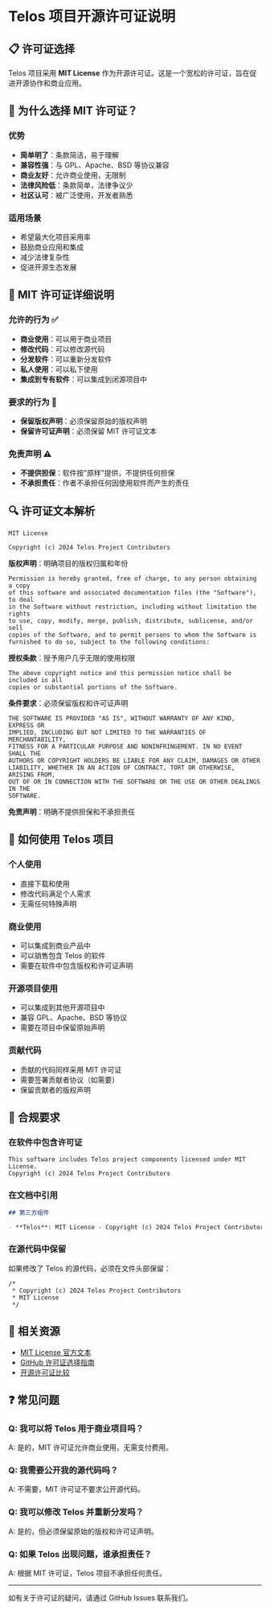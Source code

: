 # Telos 项目开源许可证说明

## 📋 许可证选择

Telos 项目采用 **MIT License** 作为开源许可证。这是一个宽松的许可证，旨在促进开源协作和商业应用。

## 🎯 为什么选择 MIT 许可证？

### 优势

- **简单明了**：条款简洁，易于理解
- **兼容性强**：与 GPL、Apache、BSD 等协议兼容
- **商业友好**：允许商业使用，无限制
- **法律风险低**：条款简单，法律争议少
- **社区认可**：被广泛使用，开发者熟悉

### 适用场景

- 希望最大化项目采用率
- 鼓励商业应用和集成
- 减少法律复杂性
- 促进开源生态发展

## 📜 MIT 许可证详细说明

### 允许的行为 ✅

- **商业使用**：可以用于商业项目
- **修改代码**：可以修改源代码
- **分发软件**：可以重新分发软件
- **私人使用**：可以私下使用
- **集成到专有软件**：可以集成到闭源项目中

### 要求的行为 📝

- **保留版权声明**：必须保留原始的版权声明
- **保留许可证声明**：必须保留 MIT 许可证文本

### 免责声明 ⚠️

- **不提供担保**：软件按"原样"提供，不提供任何担保
- **不承担责任**：作者不承担任何因使用软件而产生的责任

## 🔍 许可证文本解析

```text
MIT License

Copyright (c) 2024 Telos Project Contributors
```

**版权声明**：明确项目的版权归属和年份

```text
Permission is hereby granted, free of charge, to any person obtaining a copy
of this software and associated documentation files (the "Software"), to deal
in the Software without restriction, including without limitation the rights
to use, copy, modify, merge, publish, distribute, sublicense, and/or sell
copies of the Software, and to permit persons to whom the Software is
furnished to do so, subject to the following conditions:
```

**授权条款**：授予用户几乎无限的使用权限

```text
The above copyright notice and this permission notice shall be included in all
copies or substantial portions of the Software.
```

**条件要求**：必须保留版权和许可证声明

```text
THE SOFTWARE IS PROVIDED "AS IS", WITHOUT WARRANTY OF ANY KIND, EXPRESS OR
IMPLIED, INCLUDING BUT NOT LIMITED TO THE WARRANTIES OF MERCHANTABILITY,
FITNESS FOR A PARTICULAR PURPOSE AND NONINFRINGEMENT. IN NO EVENT SHALL THE
AUTHORS OR COPYRIGHT HOLDERS BE LIABLE FOR ANY CLAIM, DAMAGES OR OTHER
LIABILITY, WHETHER IN AN ACTION OF CONTRACT, TORT OR OTHERWISE, ARISING FROM,
OUT OF OR IN CONNECTION WITH THE SOFTWARE OR THE USE OR OTHER DEALINGS IN THE
SOFTWARE.
```

**免责声明**：明确不提供担保和不承担责任

## 🚀 如何使用 Telos 项目

### 个人使用

- 直接下载和使用
- 修改代码满足个人需求
- 无需任何特殊声明

### 商业使用

- 可以集成到商业产品中
- 可以销售包含 Telos 的软件
- 需要在软件中包含版权和许可证声明

### 开源项目使用

- 可以集成到其他开源项目中
- 兼容 GPL、Apache、BSD 等协议
- 需要在项目中保留原始声明

### 贡献代码

- 贡献的代码同样采用 MIT 许可证
- 需要签署贡献者协议（如需要）
- 保留贡献者的版权声明

## 📝 合规要求

### 在软件中包含许可证

```text
This software includes Telos project components licensed under MIT License.
Copyright (c) 2024 Telos Project Contributors
```

### 在文档中引用

```markdown
## 第三方组件

- **Telos**: MIT License - Copyright (c) 2024 Telos Project Contributors
```

### 在源代码中保留

如果修改了 Telos 的源代码，必须在文件头部保留：

```text
/*
 * Copyright (c) 2024 Telos Project Contributors
 * MIT License
 */
```

## 🔗 相关资源

- [MIT License 官方文本](https://opensource.org/licenses/MIT)
- [GitHub 许可证选择指南](https://choosealicense.com/)
- [开源许可证比较](https://opensource.org/licenses)

## ❓ 常见问题

### Q: 我可以将 Telos 用于商业项目吗？

A: 是的，MIT 许可证允许商业使用，无需支付费用。

### Q: 我需要公开我的源代码吗？

A: 不需要，MIT 许可证不要求公开源代码。

### Q: 我可以修改 Telos 并重新分发吗？

A: 是的，但必须保留原始的版权和许可证声明。

### Q: 如果 Telos 出现问题，谁承担责任？

A: 根据 MIT 许可证，Telos 项目不承担任何责任。

---

如有关于许可证的疑问，请通过 GitHub Issues 联系我们。
